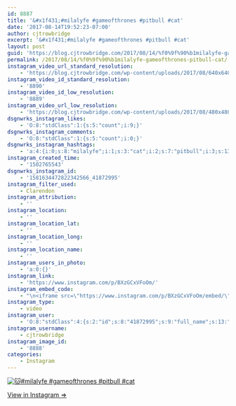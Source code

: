 ```yaml
---
id: 8887
title: '&#x1f431;#milalyfe #gameofthrones #pitbull #cat'
date: '2017-08-14T19:52:23-07:00'
author: cjtrowbridge
excerpt: '&#x1f431;#milalyfe #gameofthrones #pitbull #cat'
layout: post
guid: 'https://blog.cjtrowbridge.com/2017/08/14/%f0%9f%90%b1milalyfe-gameofthrones-pitbull-cat/'
permalink: /2017/08/14/%f0%9f%90%b1milalyfe-gameofthrones-pitbull-cat/
instagram_video_url_standard_resolution:
    - 'https://blog.cjtrowbridge.com/wp-content/uploads/2017/08/640x640-video-1502765543.mp4'
instagram_video_id_standard_resolution:
    - '8890'
instagram_video_id_low_resolution:
    - '8889'
instagram_video_url_low_resolution:
    - 'https://blog.cjtrowbridge.com/wp-content/uploads/2017/08/480x480-video-1502765543.mp4'
dsgnwrks_instagram_likes:
    - 'O:8:"stdClass":1:{s:5:"count";i:9;}'
dsgnwrks_instagram_comments:
    - 'O:8:"stdClass":1:{s:5:"count";i:0;}'
dsgnwrks_instagram_hashtags:
    - 'a:4:{i:0;s:8:"milalyfe";i:1;s:3:"cat";i:2;s:7:"pitbull";i:3;s:13:"gameofthrones";}'
instagram_created_time:
    - '1502765543'
dsgnwrks_instagram_id:
    - '1581634472822342566_41872995'
instagram_filter_used:
    - Clarendon
instagram_attribution:
    - ''
instagram_location:
    - ''
instagram_location_lat:
    - ''
instagram_location_long:
    - ''
instagram_location_name:
    - ''
instagram_users_in_photo:
    - 'a:0:{}'
instagram_link:
    - 'https://www.instagram.com/p/BXzGCxVFoOm/'
instagram_embed_code:
    - "\n<iframe src=\"https://www.instagram.com/p/BXzGCxVFoOm/embed/\" width=\"612\" height=\"710\" frameborder=\"0\" scrolling=\"no\" allowtransparency=\"true\" class=\"insta-image-embed\"></iframe>\n"
instagram_type:
    - video
instagram_user:
    - 'O:8:"stdClass":4:{s:2:"id";s:8:"41872995";s:9:"full_name";s:13:"CJ Trowbridge";s:15:"profile_picture";s:96:"https://scontent.cdninstagram.com/t51.2885-19/s150x150/13724650_1188772791164794_142557231_a.jpg";s:8:"username";s:12:"cjtrowbridge";}'
instagram_username:
    - cjtrowbridge
instagram_image_id:
    - '8888'
categories:
    - Instagram
---
```


[![🐱#milalyfe #gameofthrones #pitbull #cat](https://blog.cjtrowbridge.com/wp-content/uploads/2017/08/1502765543-1-1.jpg)](https://www.instagram.com/p/BXzGCxVFoOm/)

[View in Instagram ⇒](https://www.instagram.com/p/BXzGCxVFoOm/)